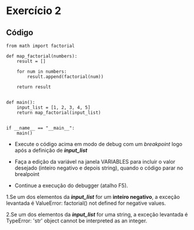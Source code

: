 # Exercício 2

## Código

```
from math import factorial

def map_factorial(numbers):
    result = []

    for num in numbers:
        result.append(factorial(num))

    return result


def main():
    input_list = [1, 2, 3, 4, 5]
    return map_factorial(input_list)


if __name__ == "__main__":
    main()
```

- Execute o código acima em modo de debug com um _breakpoint_ logo após a definição de **_input_list_**

- Faça a edição da variável na janela VARIABLES para incluir o valor desejado (inteiro negativo e depois string), quando o código parar no brealpoint

- Continue a execução do debugger (atalho F5).

1.Se um dos elementos da **_input_list_** for um **inteiro negativo**, a exceção levantada é ValueError: factorial() not defined for negative values.

2.Se um dos elementos da **_input_list_** for uma string, a exceção levantada é TypeError: 'str' object cannot be interpreted as an integer.

